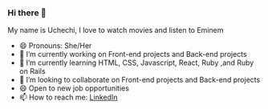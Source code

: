 ### Hi there 👋
My name is Uchechi, I love to watch movies and listen to Eminem
- 😄 Pronouns: She/Her
- 🔭 I’m currently working on Front-end projects and Back-end projects
- 🌱 I’m currently learning HTML, CSS, Javascript, React, Ruby ,and Ruby on Rails
- 👯 I’m looking to collaborate on Front-end projects and Back-end projects
- 😄 Open to new job opportunities
- 📫 How to reach me: [LinkedIn](https://www.linkedin.com/in/stephanie-ugboaja-930a2a216/)
